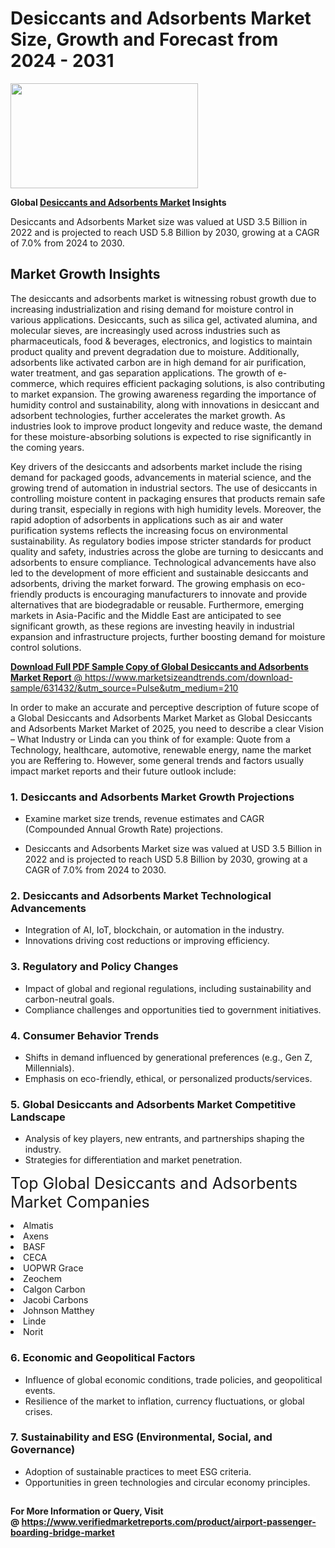 <H1>Desiccants and Adsorbents Market Size, Growth and Forecast from 2024 - 2031</H1><img class="aligncenter size-medium wp-image-584254" src="https://thirdeyenews.in/wp-content/uploads/2024/09/Global-Market-Research-300x168.jpeg" alt="" width="300" height="168" /><p><strong>Global&nbsp;<a href="https://www.marketsizeandtrends.com/download-sample/631432/&amp;utm_source=Pulse&amp;utm_medium=210">Desiccants and Adsorbents Market</a> Insights</strong></p><p>Desiccants and Adsorbents Market size was valued at USD 3.5 Billion in 2022 and is projected to reach USD 5.8 Billion by 2030, growing at a CAGR of 7.0% from 2024 to 2030.</p><p><h2>Market Growth Insights</h2> <p>The desiccants and adsorbents market is witnessing robust growth due to increasing industrialization and rising demand for moisture control in various applications. Desiccants, such as silica gel, activated alumina, and molecular sieves, are increasingly used across industries such as pharmaceuticals, food & beverages, electronics, and logistics to maintain product quality and prevent degradation due to moisture. Additionally, adsorbents like activated carbon are in high demand for air purification, water treatment, and gas separation applications. The growth of e-commerce, which requires efficient packaging solutions, is also contributing to market expansion. The growing awareness regarding the importance of humidity control and sustainability, along with innovations in desiccant and adsorbent technologies, further accelerates the market growth. As industries look to improve product longevity and reduce waste, the demand for these moisture-absorbing solutions is expected to rise significantly in the coming years.</p> <p><a href="#"></a></p> <p>Key drivers of the desiccants and adsorbents market include the rising demand for packaged goods, advancements in material science, and the growing trend of automation in industrial sectors. The use of desiccants in controlling moisture content in packaging ensures that products remain safe during transit, especially in regions with high humidity levels. Moreover, the rapid adoption of adsorbents in applications such as air and water purification systems reflects the increasing focus on environmental sustainability. As regulatory bodies impose stricter standards for product quality and safety, industries across the globe are turning to desiccants and adsorbents to ensure compliance. Technological advancements have also led to the development of more efficient and sustainable desiccants and adsorbents, driving the market forward. The growing emphasis on eco-friendly products is encouraging manufacturers to innovate and provide alternatives that are biodegradable or reusable. Furthermore, emerging markets in Asia-Pacific and the Middle East are anticipated to see significant growth, as these regions are investing heavily in industrial expansion and infrastructure projects, further boosting demand for moisture control solutions.</p> <p><a href="#"></p><p><span class=""><strong>Download Full PDF Sample Copy of Global Desiccants and Adsorbents Market Report</strong> @ <a href="https://www.marketsizeandtrends.com/download-sample/631432/&amp;utm_source=Pulse&amp;utm_medium=210" target="_blank">https://www.marketsizeandtrends.com/download-sample/631432/&amp;utm_source=Pulse&amp;utm_medium=210</a></span></p><p>In order to make an accurate and perceptive description of future scope of a Global&nbsp;Desiccants and Adsorbents Market Market as Global&nbsp;Desiccants and Adsorbents Market Market of 2025, you need to describe a clear Vision &ndash; What Industry or Linda can you think of for example: Quote from a Technology, healthcare, automotive, renewable energy, name the market you are Reffering to. However, some general trends and factors usually impact market reports and their future outlook include:</p><h3>1.&nbsp;<strong>Desiccants and Adsorbents Market Growth Projections</strong></h3><ul><li>Examine market size trends, revenue estimates and CAGR (Compounded Annual Growth Rate) projections.</li><li><p>Desiccants and Adsorbents Market size was valued at USD 3.5 Billion in 2022 and is projected to reach USD 5.8 Billion by 2030, growing at a CAGR of 7.0% from 2024 to 2030.</p></li></ul><h3>2.&nbsp;<strong>Desiccants and Adsorbents Market Technological Advancements</strong></h3><ul><li>Integration of AI, IoT, blockchain, or automation in the industry.</li><li>Innovations driving cost reductions or improving efficiency.</li></ul><h3>3.&nbsp;<strong>Regulatory and Policy Changes</strong></h3><ul><li>Impact of global and regional regulations, including sustainability and carbon-neutral goals.</li><li>Compliance challenges and opportunities tied to government initiatives.</li></ul><h3>4.&nbsp;<strong>Consumer Behavior Trends</strong></h3><ul><li>Shifts in demand influenced by generational preferences (e.g., Gen Z, Millennials).</li><li>Emphasis on eco-friendly, ethical, or personalized products/services.</li></ul><h3>5.&nbsp;<strong>Global Desiccants and Adsorbents Market Competitive Landscape</strong></h3><ul><li>Analysis of key players, new entrants, and partnerships shaping the industry.</li><li>Strategies for differentiation and market penetration.</li></ul><p data-pm-slice="1 1 []"><span style="color: inherit; font-family: inherit; font-size: 25px;">Top Global Desiccants and Adsorbents Market Companies</span></p><div class="" data-test-id=""><p><li> Almatis</li><li> Axens</li><li> BASF</li><li> CECA</li><li> UOPWR Grace</li><li> Zeochem</li><li> Calgon Carbon</li><li> Jacobi Carbons</li><li> Johnson Matthey</li><li> Linde</li><li> Norit</li></p></div><h3>6.&nbsp;<strong>Economic and Geopolitical Factors</strong></h3><ul><li>Influence of global economic conditions, trade policies, and geopolitical events.</li><li>Resilience of the market to inflation, currency fluctuations, or global crises.</li></ul><h3>7.&nbsp;<strong>Sustainability and ESG (Environmental, Social, and Governance)</strong></h3><ul><li>Adoption of sustainable practices to meet ESG criteria.</li><li>Opportunities in green technologies and circular economy principles.</li></ul><h2><strong style="font-size: 14px;">For More Information or Query, Visit @&nbsp;</strong><a style="background-color: #ffffff; font-size: 14px;" href="https://www.marketsizeandtrends.com/report/desiccants-and-adsorbents-market/" target="_blank">https://www.verifiedmarketreports.com/product/airport-passenger-boarding-bridge-market</a></h2>

